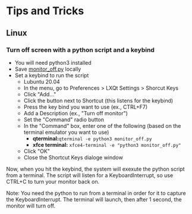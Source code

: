 # Tips and Tricks

## Linux

### Turn off screen with a python script and a keybind
* You will need python3 installed
* Save [monitor_off.py](monitor_off.py) locally
* Set a keybind to run the script
  * Lubuntu 20.04
  * In the menu, go to Preferences > LXQt Settings > Shorcut Keys
  * Click "Add..."
  * Click the button next to Shortcut (this listens for the keybind)
  * Press the key bind you want to use (ex., CTRL+F7)
  * Add a Description (ex., "Turn off monitor")
  * Set the "Command" radio button
  * In the "Command" box, enter one of the following (based on the terminal emulator you want to use)
    * **qterminal:**`qterminal -e python3 monitor_off.py`
    * **xfce terminal:** `xfce4-terminal -e "python3 monitor_off.py"`
  * Click "OK"
  * Close the Shortcut Keys dialoge window

Now, when you hit the keybind, the system will exexute the python script from a terminal. The script will listen for a KeyboardInterrupt, so use CTRL+C to turn your monitor back on.

Note: You need the python to run from a terminal in order for it to capture the KeyboardInterrupt. The terminal will launch, then after 1 second, the monitor will turn off.
